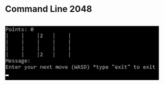 <h1>Command Line 2048<h1>

![](https://github.com/jli97/command-line-2048/blob/master/resources/animation.gif)
